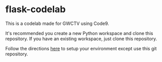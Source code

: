 # flask-codelab
This is a codelab made for GWCTV using Code9.

It's recommended you create a new Python workspace and clone this repository. If you have an existing workspace, just clone this repository.

Follow the directions [here](https://blog.rmotr.com/getting-started-with-flask-1389d7dbe285) to setup your environment except use this git repository.
